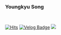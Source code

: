 ### Youngkyu Song

&nbsp;

[![Hits](https://hits.seeyoufarm.com/api/count/incr/badge.svg?url=https%3A%2F%2Fgithub.com%2FYoungking0914&count_bg=%237E7E7E&title_bg=%23555555&icon=swift.svg&icon_color=%23FF8D00&title=hits&edge_flat=false)](https://hits.seeyoufarm.com)
[![Velog Badge](http://img.shields.io/badge/-Velog-20c997?style=flat&link=https://velog.io/@youngking0914)](https://velog.io/@youngking0914)
<img src="https://img.shields.io/badge/Swift-E34F26?style=&&logo=Swift&logoColor=white&abel=&color=FA7343&labelColor=FA7343"/>

 
&nbsp;


<!--
<img src="https://img.shields.io/badge/Swift-E34F26?style=for-the-badge&&logo=Swift&logoColor=white&abel=&color=FA7343&labelColor=FA7343"/>

![GitHub stats](https://github-readme-stats.vercel.app/api?username=Youngking0914&show_icons=true&count_private=true) 

![Profile views](https://gpvc.arturio.dev/Youngking0914)
 
<img src="https://img.shields.io/badge/Swift-E34F26?style=for-the-badge&logo=Swift&logoColor=white"/></a>
-->
